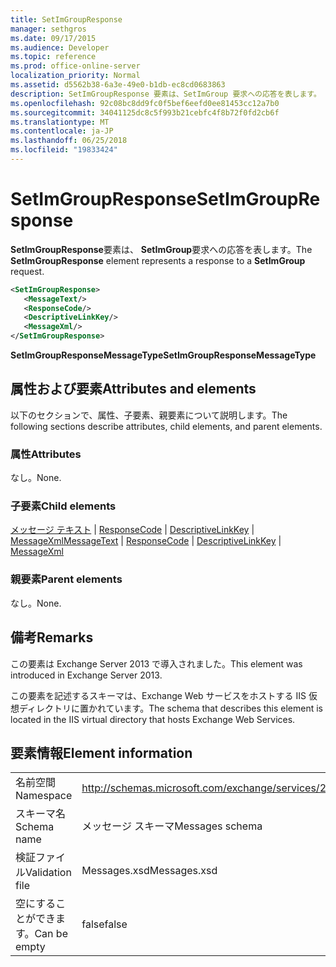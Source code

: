 ```yaml
---
title: SetImGroupResponse
manager: sethgros
ms.date: 09/17/2015
ms.audience: Developer
ms.topic: reference
ms.prod: office-online-server
localization_priority: Normal
ms.assetid: d5562b38-6a3e-49e0-b1db-ec8cd0683863
description: SetImGroupResponse 要素は、SetImGroup 要求への応答を表します。
ms.openlocfilehash: 92c08bc8dd9fc0f5bef6eefd0ee81453cc12a7b0
ms.sourcegitcommit: 34041125dc8c5f993b21cebfc4f8b72f0fd2cb6f
ms.translationtype: MT
ms.contentlocale: ja-JP
ms.lasthandoff: 06/25/2018
ms.locfileid: "19833424"
---
```

# <a name="setimgroupresponse"></a><span data-ttu-id="a6b74-103">SetImGroupResponse</span><span class="sxs-lookup"><span data-stu-id="a6b74-103">SetImGroupResponse</span></span>

<span data-ttu-id="a6b74-104">**SetImGroupResponse**要素は、 **SetImGroup**要求への応答を表します。</span><span class="sxs-lookup"><span data-stu-id="a6b74-104">The **SetImGroupResponse** element represents a response to a **SetImGroup** request.</span></span> 
  
```XML
<SetImGroupResponse>
   <MessageText/>
   <ResponseCode/>
   <DescriptiveLinkKey/>
   <MessageXml/>
</SetImGroupResponse>
```

 <span data-ttu-id="a6b74-105">**SetImGroupResponseMessageType**</span><span class="sxs-lookup"><span data-stu-id="a6b74-105">**SetImGroupResponseMessageType**</span></span>
## <a name="attributes-and-elements"></a><span data-ttu-id="a6b74-106">属性および要素</span><span class="sxs-lookup"><span data-stu-id="a6b74-106">Attributes and elements</span></span>

<span data-ttu-id="a6b74-107">以下のセクションで、属性、子要素、親要素について説明します。</span><span class="sxs-lookup"><span data-stu-id="a6b74-107">The following sections describe attributes, child elements, and parent elements.</span></span>
  
### <a name="attributes"></a><span data-ttu-id="a6b74-108">属性</span><span class="sxs-lookup"><span data-stu-id="a6b74-108">Attributes</span></span>

<span data-ttu-id="a6b74-109">なし。</span><span class="sxs-lookup"><span data-stu-id="a6b74-109">None.</span></span>
  
### <a name="child-elements"></a><span data-ttu-id="a6b74-110">子要素</span><span class="sxs-lookup"><span data-stu-id="a6b74-110">Child elements</span></span>

<span data-ttu-id="a6b74-111">[メッセージ テキスト](messagetext.md) | [ResponseCode](responsecode.md) | [DescriptiveLinkKey](descriptivelinkkey.md) | [MessageXml](messagexml.md)</span><span class="sxs-lookup"><span data-stu-id="a6b74-111">[MessageText](messagetext.md) | [ResponseCode](responsecode.md) | [DescriptiveLinkKey](descriptivelinkkey.md) | [MessageXml](messagexml.md)</span></span>
  
### <a name="parent-elements"></a><span data-ttu-id="a6b74-112">親要素</span><span class="sxs-lookup"><span data-stu-id="a6b74-112">Parent elements</span></span>

<span data-ttu-id="a6b74-113">なし。</span><span class="sxs-lookup"><span data-stu-id="a6b74-113">None.</span></span>
  
## <a name="remarks"></a><span data-ttu-id="a6b74-114">備考</span><span class="sxs-lookup"><span data-stu-id="a6b74-114">Remarks</span></span>

<span data-ttu-id="a6b74-115">この要素は Exchange Server 2013 で導入されました。</span><span class="sxs-lookup"><span data-stu-id="a6b74-115">This element was introduced in Exchange Server 2013.</span></span>
  
<span data-ttu-id="a6b74-116">この要素を記述するスキーマは、Exchange Web サービスをホストする IIS 仮想ディレクトリに置かれています。</span><span class="sxs-lookup"><span data-stu-id="a6b74-116">The schema that describes this element is located in the IIS virtual directory that hosts Exchange Web Services.</span></span>
  
## <a name="element-information"></a><span data-ttu-id="a6b74-117">要素情報</span><span class="sxs-lookup"><span data-stu-id="a6b74-117">Element information</span></span>

|||
|:-----|:-----|
|<span data-ttu-id="a6b74-118">名前空間</span><span class="sxs-lookup"><span data-stu-id="a6b74-118">Namespace</span></span>  <br/> |http://schemas.microsoft.com/exchange/services/2006/messages  <br/> |
|<span data-ttu-id="a6b74-119">スキーマ名</span><span class="sxs-lookup"><span data-stu-id="a6b74-119">Schema name</span></span>  <br/> |<span data-ttu-id="a6b74-120">メッセージ スキーマ</span><span class="sxs-lookup"><span data-stu-id="a6b74-120">Messages schema</span></span>  <br/> |
|<span data-ttu-id="a6b74-121">検証ファイル</span><span class="sxs-lookup"><span data-stu-id="a6b74-121">Validation file</span></span>  <br/> |<span data-ttu-id="a6b74-122">Messages.xsd</span><span class="sxs-lookup"><span data-stu-id="a6b74-122">Messages.xsd</span></span>  <br/> |
|<span data-ttu-id="a6b74-123">空にすることができます。</span><span class="sxs-lookup"><span data-stu-id="a6b74-123">Can be empty</span></span>  <br/> |<span data-ttu-id="a6b74-124">false</span><span class="sxs-lookup"><span data-stu-id="a6b74-124">false</span></span>  <br/> |
   

